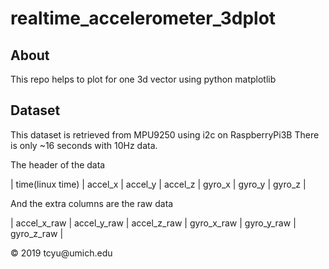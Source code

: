 # realtime_accelerometer_3dplot

## About 

This repo helps to plot for one 3d vector using python matplotlib

## Dataset

This dataset is retrieved from MPU9250 using i2c on RaspberryPi3B
There is only ~16 seconds with 10Hz data.

The header of the data

| time(linux time) | accel_x | accel_y | accel_z | gyro_x | gyro_y | gyro_z |

And the extra columns are the raw data

| accel_x_raw | accel_y_raw | accel_z_raw | gyro_x_raw | gyro_y_raw | gyro_z_raw |

<div class="footer">
    &copy; 2019 tcyu@umich.edu
</div>
